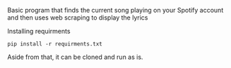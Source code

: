 Basic program that finds the current song playing on your Spotify account and then uses web scraping to display the lyrics

Installing requirments
```
pip install -r requirments.txt
```

 Aside from that, it can be cloned and run as is. 
